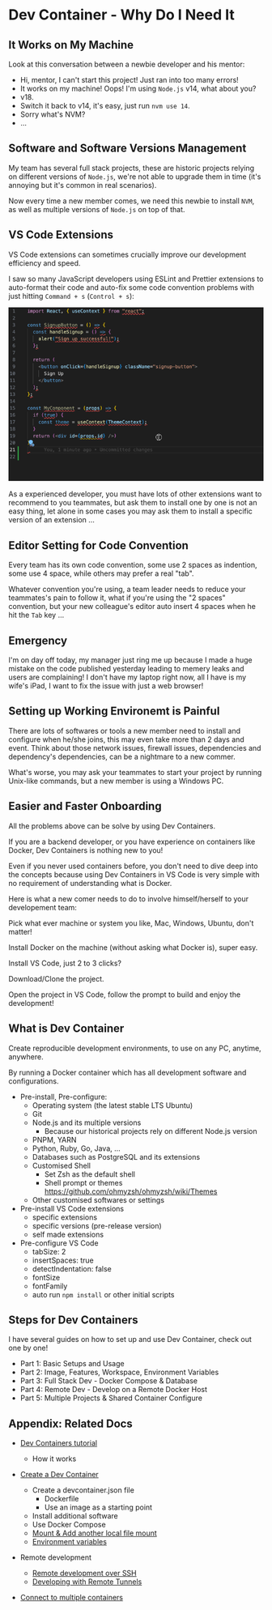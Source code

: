 # Dev Container - Why Do I Need It

## It Works on My Machine

Look at this conversation between a newbie developer and his mentor:

- Hi, mentor, I can't start this project! Just ran into too many errors!
- It works on my machine! Oops! I'm using `Node.js` v14, what about you?
- v18.
- Switch it back to v14, it's easy, just run `nvm use 14`.
- Sorry what's NVM?
- ...

## Software and Software Versions Management

My team has several full stack projects, these are historic projects relying on different versions of `Node.js`, we're not able to upgrade them in time (it's annoying but it's common in real scenarios).

Now every time a new member comes, we need this newbie to install `NVM`, as well as multiple versions of `Node.js` on top of that.

## VS Code Extensions

VS Code extensions can sometimes crucially improve our development efficiency and speed.

I saw so many JavaScript developers using ESLint and Prettier extensions to auto-format their code and auto-fix some code convention problems with just hitting `Command + s` (`Control + s`):

![auto format](./images/auto-format-extension.gif)

As a experienced developer, you must have lots of other extensions want to recommend to you teammates, but ask them to install one by one is not an easy thing, let alone in some cases you may ask them to install a specific version of an extension ...

## Editor Setting for Code Convention

Every team has its own code convention, some use 2 spaces as indention, some use 4 space, while others may prefer a real "tab".

Whatever convention you're using, a team leader needs to reduce your teammates's pain to follow it, what if you're using the "2 spaces" convention, but your new colleague's editor auto insert 4 spaces when he hit the `Tab` key ...

## Emergency

I'm on day off today, my manager just ring me up because I made a huge mistake on the code published yesterday leading to memery leaks and users are complaining! I don't have my laptop right now, all I have is my wife's iPad, I want to fix the issue with just a web browser!

## Setting up Working Environemt is Painful

There are lots of softwares or tools a new member need to install and configure when he/she joins, this may even take more than 2 days and event. Think about those network issues, firewall issues, dependencies and dependency's dependencies, can be a nightmare to a new commer.

What's worse, you may ask your teammates to start your project by running Unix-like commands, but a new member is using a Windows PC.

## Easier and Faster Onboarding

All the problems above can be solve by using Dev Containers.

If you are a backend developer, or you have experience on containers like Docker, Dev Containers is nothing new to you!

Even if you never used containers before, you don't need to dive deep into the concepts because using Dev Containers in VS Code is very simple with no requirement of understanding what is Docker.

Here is what a new comer needs to do to involve himself/herself to your developement team:

Pick what ever machine or system you like, Mac, Windows, Ubuntu, don't matter!

Install Docker on the machine (without asking what Docker is), super easy.

Install VS Code, just 2 to 3 clicks?

Download/Clone the project.

Open the project in VS Code, follow the prompt to build and enjoy the development!

## What is Dev Container

Create reproducible development environments, to use on any PC, anytime, anywhere.

By running a Docker container which has all development software and configurations.

- Pre-install, Pre-configure:
  - Operating system (the latest stable LTS Ubuntu)
  - Git
  - Node.js and its multiple versions
    - Because our historical projects rely on different Node.js version
  - PNPM, YARN
  - Python, Ruby, Go, Java, ...
  - Databases such as PostgreSQL and its extensions
  - Customised Shell
    - Set Zsh as the default shell
    - Shell prompt or themes <https://github.com/ohmyzsh/ohmyzsh/wiki/Themes>
  - Other customised softwares or settings
- Pre-install VS Code extensions
  - specific extensions
  - specific versions (pre-release version)
  - self made extensions
- Pre-configure VS Code
  - tabSize: 2
  - insertSpaces: true
  - detectIndentation: false
  - fontSize
  - fontFamily
  - auto run `npm install` or other initial scripts

## Steps for Dev Containers

I have several guides on how to set up and use Dev Container, check out one by one!

- Part 1: Basic Setups and Usage
- Part 2: Image, Features, Workspace, Environment Variables
- Part 3: Full Stack Dev - Docker Compose & Database
- Part 4: Remote Dev - Develop on a Remote Docker Host
- Part 5: Multiple Projects & Shared Container Configure

## Appendix: Related Docs

- [Dev Containers tutorial](https://code.visualstudio.com/docs/devcontainers/tutorial)
  - How it works

- [Create a Dev Container](https://code.visualstudio.com/docs/devcontainers/create-dev-container)
  - Create a devcontainer.json file
    - Dockerfile
    - Use an image as a starting point
  - Install additional software
  - Use Docker Compose
  - [Mount & Add another local file mount](https://code.visualstudio.com/remote/advancedcontainers/add-local-file-mount)
  - [Environment variables](https://code.visualstudio.com/remote/advancedcontainers/environment-variables)

- Remote development
  - [Remote development over SSH](https://code.visualstudio.com/docs/remote/ssh-tutorial)
  - [Developing with Remote Tunnels](https://code.visualstudio.com/docs/remote/tunnels)

- [Connect to multiple containers](https://code.visualstudio.com/remote/advancedcontainers/connect-multiple-containers)
